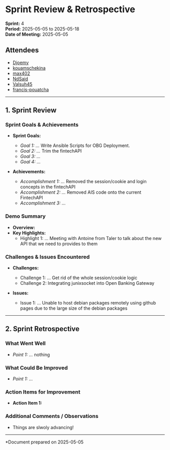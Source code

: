 # Sprint Review & Retrospective

**Sprint:** 4  
**Period:** 2025-05-05 to 2025-05-18  
**Date of Meeting:** 2025-05-05

## Attendees
- [Djoemy](https://github.com/Djoemy)
- [kouamschekina](https://github.com/kouamschekina)
- [max402](https://github.com/max402)
- [NdSaid](https://github.com/NdSaid)
- [Valsuh45](https://github.com/Valsuh45)
- [francis-pouatcha](https://github.com/francis-pouatcha) 

---

## 1. Sprint Review

### Sprint Goals & Achievements
- **Sprint Goals:**  
  - *Goal 1: …*   Write Ansible Scripts for OBG Deployment.
  - *Goal 2: …*    Trim the fintechAPI
  - *Goal 3: …*   
  - *Goal 4: …*   
    
- **Achievements:**  
  - *Accomplishment 1: …* Removed the session/cookie and login concepts in the fintechAPI
  - *Accomplishment 2: …* Removed AIS code onto the current FintechAPI  
  - *Accomplishment 3: …*    

### Demo Summary
- **Overview:**   
- **Key Highlights:**  
  - Highlight 1: … Meeting with Antoine from Taler to talk about the new API that we need to provides to them

### Challenges & Issues Encountered
- **Challenges:**  
  - Challenge 1: … Get rid of the whole session/cookie logic 
  - Challenge 2: Integrating junixsocket into Open Banking Gateway

- **Issues:**  
  - Issue 1: … Unable to host debian packages remotely using github pages due to the large size of the debian packages

---

## 2. Sprint Retrospective

### What Went Well
- *Point 1: …* nothing   

### What Could Be Improved
- *Point 1: …*  

### Action Items for Improvement
- **Action Item 1:**   

### Additional Comments / Observations
- Things are slwoly advancing!

---

*Document prepared on 2025-05-05

